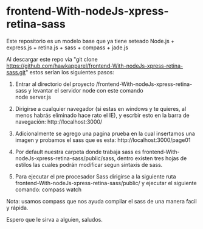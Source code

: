 # frontend-With-nodeJs-xpress-retina-sass

Este repositorio es un modelo base que ya tiene seteado Node.js + express.js + retina.js + sass + compass + jade.js

Al descargar este repo via "git clone https://github.com/hawkapparel/frontend-With-nodeJs-xpress-retina-sass.git"
estos serían los siguientes pasos:

1. Entrar al directorio del proyecto /frontend-With-nodeJs-xpress-retina-sass y levantar el servidor node con este comando  
                                  node server.js

2. Dirigirse a cualquier navegador (si estas en windows y te quieres, al menos habrás eliminado hace rato el IE), y escrbir esto en la barra de navegación:
                                  http://localhost:3000/

3. Adicionalmente se agrego una pagina prueba en la cual insertamos una imagen y probamos el sass que es esta:
                                  http://localhost:3000/page01

4. Por default nuestra carpeta donde trabaja sass es frontend-With-nodeJs-xpress-retina-sass/public/sass, dentro existen tres hojas de estilos las cuales podrán modificar segun sintaxis de sass.

5. Para ejecutar el pre procesador Sass dirigirse a la siguiente ruta frontend-With-nodeJs-xpress-retina-sass/public/ y ejecutar el siguiente comando:
                                  compass watch

Nota: usamos compass que nos ayuda compilar el sass de una manera facil y rápida.

Espero que le sirva a alguien, saludos.
